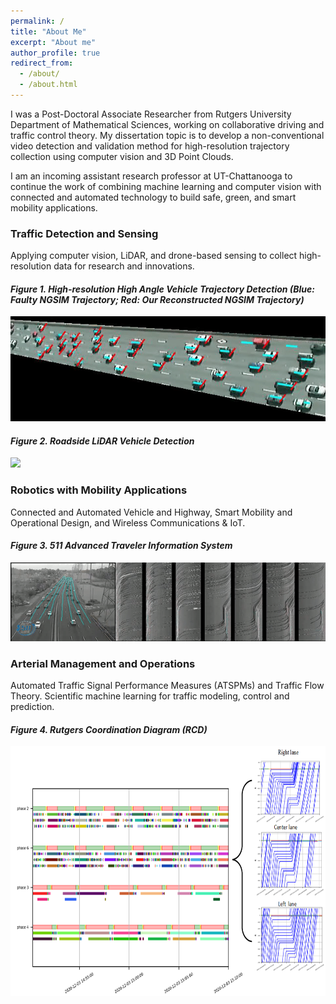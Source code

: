```yaml
---
permalink: /
title: "About Me"
excerpt: "About me"
author_profile: true
redirect_from: 
  - /about/
  - /about.html
---
```


I was a Post-Doctoral Associate Researcher from Rutgers University Department of Mathematical Sciences, working on collaborative driving and traffic control theory. My dissertation topic is to develop a non-conventional video detection and validation method for high-resolution trajectory collection using computer vision and 3D Point Clouds.  

I am an incoming assistant research professor at UT-Chattanooga to continue the work of combining machine learning and computer vision with connected and automated technology to build safe, green, and smart mobility applications.


### Traffic Detection and Sensing
Applying computer vision, LiDAR, and drone-based sensing to collect high-resolution data for research and innovations. 

####                _Figure 1. High-resolution High Angle Vehicle Trajectory Detection (Blue: Faulty NGSIM Trajectory; Red: Our Reconstructed NGSIM Trajectory)_
![](https://raw.githubusercontent.com/TeRyZh/Website/main/images/NGSIM%20Reconstruction.gif)

####                _Figure 2. Roadside LiDAR Vehicle Detection_
<!-- <img src="https://raw.githubusercontent.com/TeRyZh/Website/main/images/Detection%20and%20Tracking_small.png" width="600" height="400">  -->
![](https://github.com/TeRyZh/Website/blob/main/images/BakersBasin_LiDAR_Detection.gif?raw=true)

### Robotics with Mobility Applications
Connected and Automated Vehicle and Highway, Smart Mobility and Operational Design, and Wireless Communications & IoT.

####                 _Figure 3. 511 Advanced Traveler Information System_ 
<!-- <img src="{{ site.url }}{{ site.baseurl }}/https://github.com/TeRyZh/Website/blob/main/images/Picture1.gif" width="600" height="400"> -->
![](https://raw.githubusercontent.com/TeRyZh/Website/main/images/Picture1.gif)

### Arterial Management and Operations
Automated Traffic Signal Performance Measures (ATSPMs) and Traffic Flow Theory. Scientific machine learning for traffic modeling, control and prediction.

####                _Figure 4. Rutgers Coordination Diagram (RCD)_
<img src="https://raw.githubusercontent.com/TeRyZh/Website/main/images/RCD%20with%20Trajectory.png" width="800" height="400"> 



<!-- ![](https://github.com/TeRyZh/Website/blob/main/images/HASDA%20Model%20Detection.gif?raw=true) -->

